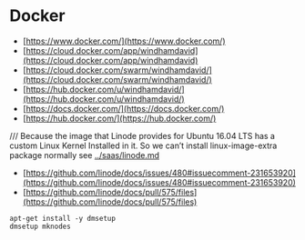 # Docker

- [https://www.docker.com/](https://www.docker.com/)
- [https://cloud.docker.com/app/windhamdavid](https://cloud.docker.com/app/windhamdavid)
- [https://cloud.docker.com/swarm/windhamdavid/](https://cloud.docker.com/swarm/windhamdavid/)
- [https://hub.docker.com/u/windhamdavid/](https://hub.docker.com/u/windhamdavid/)
- [https://docs.docker.com/](https://docs.docker.com/)
- [https://hub.docker.com/](https://hub.docker.com/)





/// Because the image that Linode provides for Ubuntu 16.04 LTS has a custom Linux Kernel Installed in it. So we can’t install linux-image-extra package normally see [../saas/linode.md](../saas/linode.md)
- [https://github.com/linode/docs/issues/480#issuecomment-231653920](https://github.com/linode/docs/issues/480#issuecomment-231653920)
- [https://github.com/linode/docs/pull/575/files](https://github.com/linode/docs/pull/575/files)
```
apt-get install -y dmsetup
dmsetup mknodes

```
